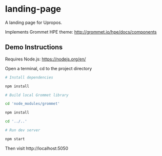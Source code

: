 # landing-page

A landing page for Upropos.

Implements Grommet HPE theme: http://grommet.io/hpe/docs/components

## Demo Instructions
Requires Node.js: https://nodejs.org/en/

Open a terminal, cd to the project directory

```bash
# Install dependencies

npm install

# Build local Grommet library

cd 'node_modules/grommet'

npm install

cd '../..'

# Run dev server

npm start
```

Then visit http://localhost:5050
